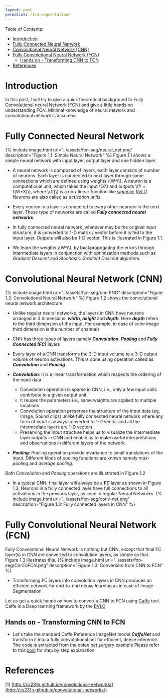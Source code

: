 ```yaml
---
layout: post
permalink: /fcn-segmentation/
---
```

Table of Contents:

* [Introduction](#L1)
* [Fully Connected Neural Network](#L2)
* [Convolutional Neural Network (CNN)](#L3)
* [Fully Convolutional Neural Network (FCN)](#L4)
	* [Hands on - Transforming CNN to FCN](#L41)
* [References](#Lend)
	
<a name="L1"></a>
# Introduction
In this post, I will try to give a quick theoretical background to Fully Convolutional neural Network (FCN)
and give a little hands on understanding FCN. Minimal knowledge of neural network and convolutional network  is assumed.

<a name="L2"></a>
# Fully Connected Neural Network

{% include image.html url="../assets/fcn-seg/neural_net.png" description="Figure 1.1: Simple Neural Network" %}
Figure 1.1 shows a simple neural network with input layer, output layer and one hidden layer.

* A neural network is composed of layers, each layer consists of number of neurons. 
Each layer is  connected to next layer through some connections which are defined using weights \\(W^i\\). 
A neuron is a computational unit, which takes the input \\(X\\) and outputs \\(Y = f(W*X)\\), where \\(f()\\) is a non-linear function
like [_sigmoid_](https://en.wikipedia.org/wiki/Sigmoid_function), [_ReLU_](https://en.wikipedia.org/wiki/Rectifier_(neural_networks)). Neurons are also called as _activation units_.

* Every neuron in a layer is connected to every other neurons in the next layer. These type of networks are called 
**_Fully connected neural networks_**.

* In fully connected neural network, whatever may be the original input structure, it is converted to 1-D matrix / vector 
before it is fed to the input layer. Outputs will also be 1-D vector. This is illustrated in Figure 1.1.

* We learn the weights \\(W^i\\), by backpropogating the errors through intermediate layers in conjunction with 
optimization methods such as _Gradient Descent_ and _Stochastic Gradient Descent_ algorithm.  

<a name="L3"></a>
# Convolutional Neural Network (CNN)

{% include image.html url="../assets/fcn-seg/cnn.PNG" description="Figure 1.2: Convolutional Neural Network" %}
Figure 1.2 shows the convolutional neural network architecture 

* Unlike regular neural networks, the layers in CNN have neurons arranged in 3 dimensions: **_width, height_** and **_depth_**.
Here **_depth_** refers to the third dimension of the input. For example, in case of color image third dimension is the number of channels

* CNN has three types of layers namely **_Convolution_**, **_Pooling_** and **_Fully Connected (FC)_** layers

* Every layer of a CNN transforms the 3-D input volume to a 3-D output volume of neuron activations. This is done using operation called as **_Convolution_** and **_Pooling_**.

* **_Convolution_**: It is a linear transformation which respects the ordering of the input data
	- Convolution operation is sparse in CNN, i.e., only a few input units contribute to a
	    given output unit
	- It reuses the parameters i.e., same weights are applied to
	    multiple locations
	- Convolution operation preserves the structure of the input data (eg. Image, Sound clips) unlike fully connected neural 
	network where any form of input is always converted to 1-D vector and all the intermediate layers are 1-D vectors. 
	- Preserving the input structure helps us to visualize the intermediate layer outputs in CNN and enable us to make useful interpretations and observations in different layers of the network.

* **_Pooling_**: Pooling operation provide invariance to small translations of the input. Different kinds of pooling
functions are known namely _max-pooling_ and _average pooling_. 

Both _Convolution_ and _Pooling_ operations are illustrated in Figure 1.2

* In a typical CNN, final layer will always be a **_FC_** layer as shown in Figure 1.3, 
Neurons in a fully connected layer have full connections to all activations in the previous layer, 
as seen in regular Neural Networks.
{% include image.html url="../assets/fcn-seg/conv-net.png" description="Figure 1.3: Fully connected layers in CNN" %}
	
<a name="L4"></a>
# Fully Convolutional Neural Network (FCN)
Fully Convolutional Neural Network is nothing but CNN, except that final
FC layer(s) in CNN are converted to convolution layers, as simple as that. Figure 1.3 illustrates this.
{% include image.html url="../assets/fcn-seg/CnnToFCN.png" description="Figure 1.3: Conversion from CNN to FCN" %}

* Transforming FC layers into convolution layers in CNN produces an efficient network for end-to-end dense learning as in 
case of Image Segmentation

Let us get a quick hands on how to convert a CNN to FCN using [Caffe](http://caffe.berkeleyvision.org/) tool. 
Caffe is a Deep learning framework by the [BVLC](http://bvlc.eecs.berkeley.edu/)

<a name="L41"></a>
## Hands on - Transforming CNN to FCN 
* Let's take the standard Caffe Reference ImageNet model **_CaffeNet_** and transform it into a fully convolutional 
net for efficient, dense inference. The code is extracted from the cafee [net surgery](https://github.com/BVLC/caffe/blob/master/examples/net_surgery.ipynb) example
Please refer to this [post](https://nrupatunga.github.io/netsurgery/) for step by step explanation


# References
<a name="Lend"></a>
[1] [http://cs231n.github.io/convolutional-networks/](http://cs231n.github.io/convolutional-networks/)
